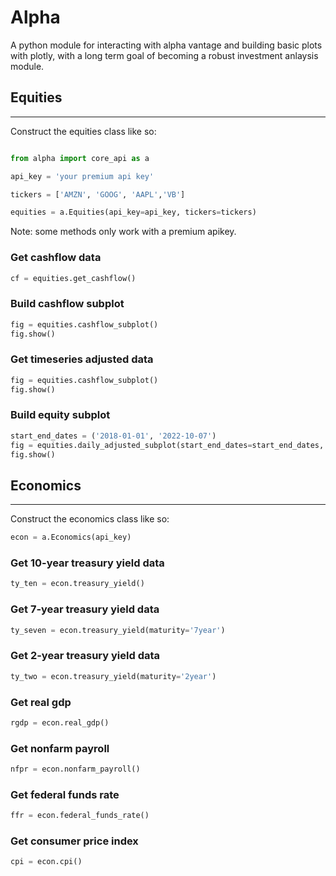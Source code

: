 # Alpha

A python module for interacting with alpha vantage and building basic plots with plotly, with a long term goal of becoming a robust investment anlaysis module.

## Equities
***
Construct the equities class like so:


```python

from alpha import core_api as a

api_key = 'your premium api key'

tickers = ['AMZN', 'GOOG', 'AAPL','VB']

equities = a.Equities(api_key=api_key, tickers=tickers)
```

Note: some methods only work with a premium apikey.


### Get cashflow data
```python
cf = equities.get_cashflow()
```

### Build cashflow subplot
```python
fig = equities.cashflow_subplot()
fig.show()
```

### Get timeseries adjusted data
```python
fig = equities.cashflow_subplot()
fig.show()
```

### Build equity subplot
```python
start_end_dates = ('2018-01-01', '2022-10-07')
fig = equities.daily_adjusted_subplot(start_end_dates=start_end_dates, output_size='full')
fig.show()
```


## Economics
***
Construct the economics class like so:

```python
econ = a.Economics(api_key)
```

### Get 10-year treasury yield data
```python
ty_ten = econ.treasury_yield()
```

### Get 7-year treasury yield data
```python
ty_seven = econ.treasury_yield(maturity='7year')
```

### Get 2-year treasury yield data
```python
ty_two = econ.treasury_yield(maturity='2year')
```

### Get real gdp
```python
rgdp = econ.real_gdp()
```

### Get nonfarm payroll
```python
nfpr = econ.nonfarm_payroll()
```

### Get federal funds rate
```python
ffr = econ.federal_funds_rate()
```

### Get consumer price index
```python
cpi = econ.cpi()
```